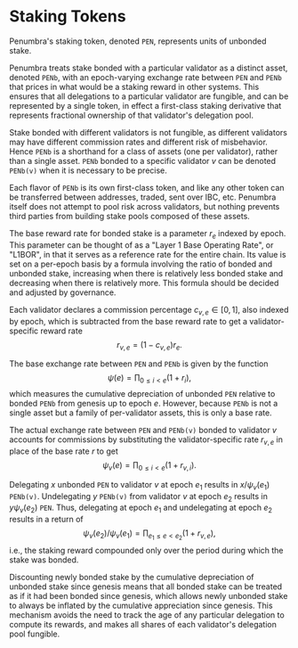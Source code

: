 # Staking Tokens

Penumbra's staking token, denoted `PEN`, represents units of unbonded stake.

Penumbra treats stake bonded with a particular validator as a distinct asset, denoted `PENb`, with an epoch-varying exchange rate between `PEN` and `PENb` that prices in what would be a staking reward in other systems. This ensures that all delegations to a particular validator are fungible, and can be represented by a single token, in effect a first-class staking derivative that represents fractional ownership of that validator's delegation pool.

Stake bonded with different validators is not fungible, as different validators may have different commission rates and different risk of misbehavior.  Hence `PENb` is a shorthand for a class of assets (one per validator), rather than a single asset.  `PENb` bonded to a specific validator $v$ can be denoted `PENb(v)` when it is necessary to be precise.

Each flavor of `PENb` is its own first-class token, and like any other token can be transferred between addresses, traded, sent over IBC, etc. Penumbra itself does not attempt to pool risk across validators, but nothing prevents third parties from building stake pools composed of these assets.

The base reward rate for bonded stake is a parameter $r_e$ indexed by epoch.
This parameter can be thought of as a "Layer 1 Base Operating Rate", or
"L1BOR", in that it serves as a reference rate for the entire chain. Its
value is set on a per-epoch basis by a formula involving the ratio of bonded
and unbonded stake, increasing when there is relatively less bonded stake and
decreasing when there is relatively more. This formula should be decided and
adjusted by governance.

Each validator declares a commission percentage $c_{v,e} \in [0,1]$, also indexed by epoch, which is subtracted from the base reward rate to get a validator-specific reward rate $$r_{v,e} = (1 - c_{v,e})r_e.$$

The base exchange rate between `PEN` and `PENb` is given by the function $$\psi(e) = \prod_{0 \leq i < e} (1 + r_i),$$ which measures the cumulative depreciation of unbonded `PEN` relative to bonded `PENb` from genesis up to epoch $e$.  However, because `PENb` is not a single asset but a family of per-validator assets, this is only a base rate.

The actual exchange rate between `PEN` and `PENb(v)` bonded to validator $v$ accounts for commissions by substituting the validator-specific rate $r_{v,e}$ in place of the base rate $r$ to get $$\psi_v(e) = \prod_{0 \leq i < e} (1 + r_{v,i}).$$

Delegating $x$ unbonded `PEN` to validator $v$ at epoch $e_1$ results in $x / \psi_v(e_1)$ `PENb(v)`.  Undelegating $y$ `PENb(v)` from validator $v$ at epoch $e_2$ results in $y \psi_v(e_2)$ `PEN`.  Thus, delegating at epoch $e_1$ and undelegating at epoch $e_2$ results in a return of 
$$\psi_v(e_2) / \psi_v(e_1) = \prod_{e_1 \leq e < e_2} ( 1 + r_{v,e}),$$
i.e., the staking reward compounded only over the period during which the stake was bonded.

Discounting newly bonded stake by the cumulative depreciation of unbonded stake since genesis means that all bonded stake can be treated as if it had been bonded since genesis, which allows newly unbonded stake to always be inflated by the cumulative appreciation since genesis.  This mechanism avoids the need to track the age of any particular delegation to compute its rewards, and makes all shares of each validator's delegation pool fungible.
